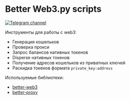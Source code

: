 # Better Web3.py scripts
[![Telegram channel](https://img.shields.io/endpoint?url=https://runkit.io/damiankrawczyk/telegram-badge/branches/master?url=https://t.me/cum_insider)](https://t.me/cum_insider)

Инструменты для работы с web3:
- Генерация кошельков
- Проверка прокси
- Запрос балансов нативных токенов
- Disperse нативных токенов
- Получение адресов кошельков из приватных ключей
- Раскидка токенов формата `private_key:address`

Используемые библиотеки:
- [better-web3](https://github.com/alenkimov/better_web3)
- [better-proxy](https://github.com/alenkimov/better_proxy)
